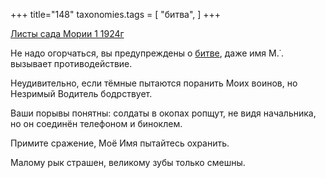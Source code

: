 +++
title="148"
taxonomies.tags = [
 "битва",
]
+++

[Листы сада Мории 1 1924г](/agni/1924)

Не надо огорчаться, вы предупреждены о [битве](/tags/битва), даже имя М.˙. вызывает противодействие.   

Неудивительно, если тёмные пытаются поранить Моих воинов, но Незримый Водитель бодрствует.   

Ваши порывы понятны: солдаты в окопах ропщут, не видя начальника, но он соединён телефоном и биноклем.   

Примите сражение, Моё Имя пытайтесь охранить.   

Малому рык страшен, великому зубы только смешны.   

